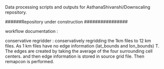 Data processing scripts and outputs for AsthanaShivanshi/Downscaling repository.

######Repository under construction ################

workflow documentation : 

conservative regridder : conservatively regridding the 1km files to 12 km files. As 1 km files have no edge information (lat_bounds and lon_bounds) T. The edges are created by taking the average of the four surrounding cell centers. and then edge information is stored in source grid file. Then remapcon is performed. 